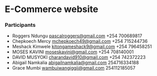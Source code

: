 # E-Commerce website

### Participants

- Roggers Ndungu pascalroggers@gmail.com +254 700689817
- Chepkoech Mercy mchepkoech49@gmail.com +254 715244736
- Meshack Kimwele kitongameshack9@gmail.com +254 796458251
- MOSES KAVINI moseskavini@gmail.com +254 708140001
- DAVID MUSYOKI charandavid910@gmail.com +254 742372223
- Abigail Namkalia abigailnamkalia@gmail.com 254716334188
- Grace Mumbi wambuiwangiggii@gmail.com 254112185057
